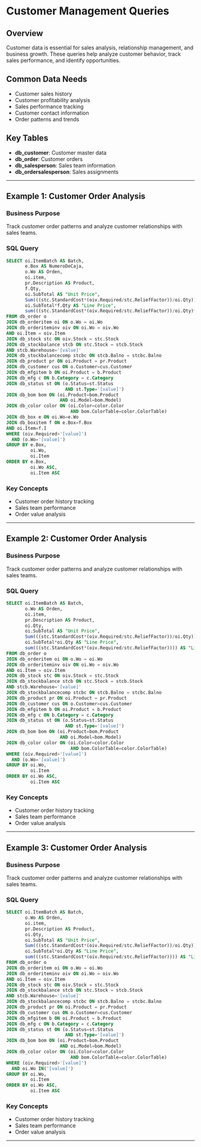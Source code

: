 # Customer Management Queries

## Overview
Customer data is essential for sales analysis, relationship management, and business growth. These queries help analyze customer behavior, track sales performance, and identify opportunities.

## Common Data Needs
- Customer sales history
- Customer profitability analysis
- Sales performance tracking
- Customer contact information
- Order patterns and trends

## Key Tables
- **db_customer**: Customer master data
- **db_order**: Customer orders
- **db_salesperson**: Sales team information
- **db_ordersalesperson**: Sales assignments

---

## Example 1: Customer Order Analysis

### Business Purpose
Track customer order patterns and analyze customer relationships with sales teams.

### SQL Query
```sql
SELECT oi.ItemBatch AS Batch,
       e.Box AS NumeroDeCaja,
       o.Wo AS Orden,
       oi.item,
       pr.Description AS Product,
       f.Qty,
       oi.SubTotal AS "Unit Price",
       Sum(((stc.StandardCost*(oiv.Required/stc.ReliefFactor))/oi.Qty)) AS "Unit Cost",
       oi.SubTotal*f.Qty AS "Line Price",
       sum(((stc.StandardCost*(oiv.Required/stc.ReliefFactor))/oi.Qty)*f.Qty) AS "Line Cost"
FROM db_order o
JOIN db_orderitem oi ON o.Wo = oi.Wo
JOIN db_orderiteminv oiv ON oi.Wo = oiv.Wo
AND oi.Item = oiv.Item
JOIN db_stock stc ON oiv.Stock = stc.Stock
JOIN db_stockbalance stcb ON stc.Stock = stcb.Stock
AND stcb.Warehouse='[value]'
JOIN db_stockbalancecomp stcbc ON stcb.Balno = stcbc.Balno
JOIN db_product pr ON oi.Product = pr.Product
JOIN db_customer cus ON o.Customer=cus.Customer
JOIN db_mfgitem b ON oi.Product = b.Product
JOIN db_mfg c ON b.Category = c.Category
JOIN db_status st ON (o.Status=st.Status
                      AND st.Type='[value]')
JOIN db_bom bom ON (oi.Product=bom.Product
                    AND oi.Model=bom.Model)
JOIN db_color color ON (oi.Color=color.Color
                        AND bom.ColorTable=color.ColorTable)
JOIN db_box e ON oi.Wo=e.Wo
JOIN db_boxitem f ON e.Box=f.Box
AND oi.Item=f.I
WHERE (oiv.Required>'[value]')
  AND (o.Wo='[value]')
GROUP BY e.Box,
         oi.Wo,
         oi.Item
ORDER BY e.Box,
         oi.Wo ASC,
         oi.Item ASC
```

### Key Concepts
- Customer order history tracking
- Sales team performance
- Order value analysis

---

## Example 2: Customer Order Analysis

### Business Purpose
Track customer order patterns and analyze customer relationships with sales teams.

### SQL Query
```sql
SELECT oi.ItemBatch AS Batch,
       o.Wo AS Orden,
       oi.item,
       pr.Description AS Product,
       oi.Qty,
       oi.SubTotal AS "Unit Price",
       Sum(((stc.StandardCost*(oiv.Required/stc.ReliefFactor))/oi.Qty)) AS "Unit Cost",
       oi.SubTotal*oi.Qty AS "Line Price",
       sum(((stc.StandardCost*(oiv.Required/stc.ReliefFactor)))) AS "Line Cost"
FROM db_order o
JOIN db_orderitem oi ON o.Wo = oi.Wo
JOIN db_orderiteminv oiv ON oi.Wo = oiv.Wo
AND oi.Item = oiv.Item
JOIN db_stock stc ON oiv.Stock = stc.Stock
JOIN db_stockbalance stcb ON stc.Stock = stcb.Stock
AND stcb.Warehouse='[value]'
JOIN db_stockbalancecomp stcbc ON stcb.Balno = stcbc.Balno
JOIN db_product pr ON oi.Product = pr.Product
JOIN db_customer cus ON o.Customer=cus.Customer
JOIN db_mfgitem b ON oi.Product = b.Product
JOIN db_mfg c ON b.Category = c.Category
JOIN db_status st ON (o.Status=st.Status
                      AND st.Type='[value]')
JOIN db_bom bom ON (oi.Product=bom.Product
                    AND oi.Model=bom.Model)
JOIN db_color color ON (oi.Color=color.Color
                        AND bom.ColorTable=color.ColorTable)
WHERE (oiv.Required>'[value]')
  AND (o.Wo='[value]')
GROUP BY oi.Wo,
         oi.Item
ORDER BY oi.Wo ASC,
         oi.Item ASC
```

### Key Concepts
- Customer order history tracking
- Sales team performance
- Order value analysis

---

## Example 3: Customer Order Analysis

### Business Purpose
Track customer order patterns and analyze customer relationships with sales teams.

### SQL Query
```sql
SELECT oi.ItemBatch AS Batch,
       o.Wo AS Orden,
       oi.item,
       pr.Description AS Product,
       oi.Qty,
       oi.SubTotal AS "Unit Price",
       Sum(((stc.StandardCost*(oiv.Required/stc.ReliefFactor))/oi.Qty)) AS "Unit Cost",
       oi.SubTotal*oi.Qty AS "Line Price",
       sum(((stc.StandardCost*(oiv.Required/stc.ReliefFactor)))) AS "Line Cost"
FROM db_order o
JOIN db_orderitem oi ON o.Wo = oi.Wo
JOIN db_orderiteminv oiv ON oi.Wo = oiv.Wo
AND oi.Item = oiv.Item
JOIN db_stock stc ON oiv.Stock = stc.Stock
JOIN db_stockbalance stcb ON stc.Stock = stcb.Stock
AND stcb.Warehouse='[value]'
JOIN db_stockbalancecomp stcbc ON stcb.Balno = stcbc.Balno
JOIN db_product pr ON oi.Product = pr.Product
JOIN db_customer cus ON o.Customer=cus.Customer
JOIN db_mfgitem b ON oi.Product = b.Product
JOIN db_mfg c ON b.Category = c.Category
JOIN db_status st ON (o.Status=st.Status
                      AND st.Type='[value]')
JOIN db_bom bom ON (oi.Product=bom.Product
                    AND oi.Model=bom.Model)
JOIN db_color color ON (oi.Color=color.Color
                        AND bom.ColorTable=color.ColorTable)
WHERE (oiv.Required>'[value]')
  AND oi.Wo IN('[value]')
GROUP BY oi.Wo,
         oi.Item
ORDER BY oi.Wo ASC,
         oi.Item ASC
```

### Key Concepts
- Customer order history tracking
- Sales team performance
- Order value analysis

---

